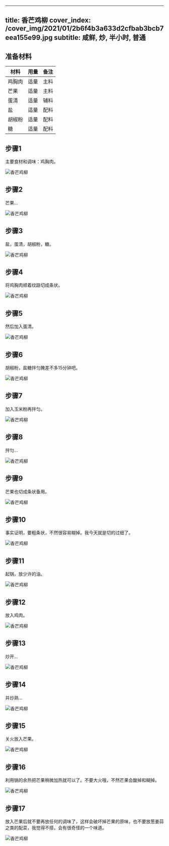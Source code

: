 
---
title: 香芒鸡柳
cover_index: /cover_img/2021/01/2b6f4b3a633d2cfbab3bcb7eea155e99.jpg
subtitle: 咸鲜, 炒, 半小时, 普通
---

## 准备材料

| 材料     | 用量 | 备注|
| ------- | ----- | --- |
| 鸡胸肉 | 适量| 主料 |
| 芒果 | 适量| 主料 |
| 蛋清 | 适量| 辅料 |
| 盐 | 适量| 配料 |
| 胡椒粉 | 适量| 配料 |
| 糖 | 适量| 配料 |

## 步骤1

主要食材和调味：鸡胸肉。

![香芒鸡柳](https://i8.meishichina.com/attachment/recipe/201010/201010121705407.jpg?x-oss-process=style/p320) 

## 步骤2

芒果...

![香芒鸡柳](https://i8.meishichina.com/attachment/recipe/201010/201010121705521.jpg?x-oss-process=style/p320) 

## 步骤3

盐，蛋清，胡椒粉，糖。

![香芒鸡柳](https://i8.meishichina.com/attachment/recipe/201010/201010121706017.jpg?x-oss-process=style/p320) 

## 步骤4

将鸡胸肉顺着纹路切成条状。

![香芒鸡柳](https://i8.meishichina.com/attachment/recipe/201010/201010121706237.jpg?x-oss-process=style/p320) 

## 步骤5

然后加入蛋清。

![香芒鸡柳](https://i8.meishichina.com/attachment/recipe/201010/201010121706365.jpg?x-oss-process=style/p320) 

## 步骤6

胡椒粉，盐糖拌匀腌差不多15分钟吧。

![香芒鸡柳](https://i8.meishichina.com/attachment/recipe/201010/201010121706476.jpg?x-oss-process=style/p320) 

## 步骤7

加入玉米粉再拌匀。

![香芒鸡柳](https://i8.meishichina.com/attachment/recipe/201010/201010121707012.jpg?x-oss-process=style/p320) 

## 步骤8

拌匀...

![香芒鸡柳](https://i8.meishichina.com/attachment/recipe/201010/201010121707293.jpg?x-oss-process=style/p320) 

## 步骤9

芒果也切成条状备用。

![香芒鸡柳](https://i8.meishichina.com/attachment/recipe/201010/201010121707518.jpg?x-oss-process=style/p320) 

## 步骤10

事实证明，要粗条状，不然很容易糊掉。我今天就是切的过细了。

![香芒鸡柳](https://i8.meishichina.com/attachment/recipe/201010/201010121708001.jpg?x-oss-process=style/p320) 

## 步骤11

起锅，放少许的油。

![香芒鸡柳](https://i8.meishichina.com/attachment/recipe/201010/201010121708245.jpg?x-oss-process=style/p320) 

## 步骤12

放入鸡肉。

![香芒鸡柳](https://i8.meishichina.com/attachment/recipe/201010/201010121708482.jpg?x-oss-process=style/p320) 

## 步骤13

炒开...

![香芒鸡柳](https://i8.meishichina.com/attachment/recipe/201010/201010121709063.jpg?x-oss-process=style/p320) 

## 步骤14

并炒熟...

![香芒鸡柳](https://i8.meishichina.com/attachment/recipe/201010/201010121709186.jpg?x-oss-process=style/p320) 

## 步骤15

关火放入芒果。

![香芒鸡柳](https://i8.meishichina.com/attachment/recipe/201010/201010121709380.jpg?x-oss-process=style/p320) 

## 步骤16

利用锅的余热把芒果稍微加热就可以了。不要大火哦，不然芒果会酸掉和糊掉。

![香芒鸡柳](https://i8.meishichina.com/attachment/recipe/201010/201010121710077.jpg?x-oss-process=style/p320) 

## 步骤17

放入芒果后就不要再放任何的调味了，这样会破坏掉芒果的原味，也不要放葱姜蒜之类的配菜，我觉得不搭，会有很奇怪的一个味道。

![香芒鸡柳](https://i8.meishichina.com/attachment/recipe/201010/201010121710279.jpg?x-oss-process=style/p320) 

